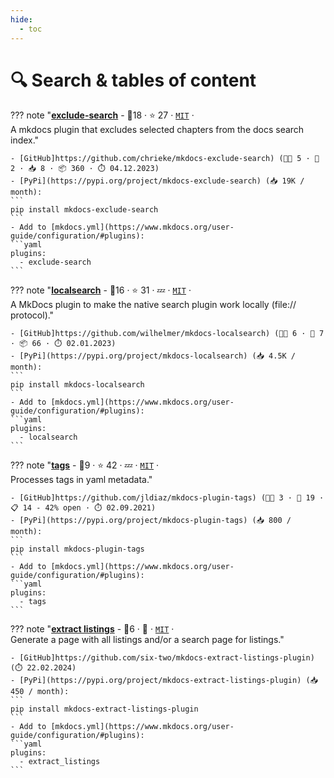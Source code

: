```yaml
---
hide:
  - toc
---
```


# 🔍 Search & tables of content


??? note "<b><a href="https://github.com/chrieke/mkdocs-exclude-search">exclude-search</a></b>  - 🥇18 ·  ⭐ 27 · <code><a href="http://bit.ly/34MBwT8">MIT</a></code> · <code><img src="https://cdn.icon-icons.com/icons2/1465/PNG/512/701electricplug_100845.png" style="display:inline;" width="13" height="13"></code><br>A mkdocs plugin that excludes selected chapters from the docs search index."

    - [GitHub]https://github.com/chrieke/mkdocs-exclude-search) (👨‍💻 5 · 🔀 2 · 📥 8 · 📦 360 · ⏱️ 04.12.2023)
    - [PyPi](https://pypi.org/project/mkdocs-exclude-search) (📥 19K / month):
	```
	pip install mkdocs-exclude-search
	```
    - Add to [mkdocs.yml](https://www.mkdocs.org/user-guide/configuration/#plugins):
    ```yaml
    plugins:
      - exclude-search
    ```

??? note "<b><a href="https://github.com/wilhelmer/mkdocs-localsearch">localsearch</a></b>  - 🥈16 ·  ⭐ 31 · 💤 · <code><a href="http://bit.ly/34MBwT8">MIT</a></code> · <code><img src="https://cdn.icon-icons.com/icons2/1465/PNG/512/701electricplug_100845.png" style="display:inline;" width="13" height="13"></code><br>A MkDocs plugin to make the native search plugin work locally (file:// protocol)."

    - [GitHub]https://github.com/wilhelmer/mkdocs-localsearch) (👨‍💻 6 · 🔀 7 · 📦 66 · ⏱️ 02.01.2023)
    - [PyPi](https://pypi.org/project/mkdocs-localsearch) (📥 4.5K / month):
	```
	pip install mkdocs-localsearch
	```
    - Add to [mkdocs.yml](https://www.mkdocs.org/user-guide/configuration/#plugins):
    ```yaml
    plugins:
      - localsearch
    ```

??? note "<b><a href="https://github.com/jldiaz/mkdocs-plugin-tags">tags</a></b>  - 🥉9 ·  ⭐ 42 · 💤 · <code><a href="http://bit.ly/34MBwT8">MIT</a></code> · <code><img src="https://cdn.icon-icons.com/icons2/1465/PNG/512/701electricplug_100845.png" style="display:inline;" width="13" height="13"></code><br>Processes tags in yaml metadata."

    - [GitHub]https://github.com/jldiaz/mkdocs-plugin-tags) (👨‍💻 3 · 🔀 19 · 📋 14 - 42% open · ⏱️ 02.09.2021)
    - [PyPi](https://pypi.org/project/mkdocs-plugin-tags) (📥 800 / month):
	```
	pip install mkdocs-plugin-tags
	```
    - Add to [mkdocs.yml](https://www.mkdocs.org/user-guide/configuration/#plugins):
    ```yaml
    plugins:
      - tags
    ```

??? note "<b><a href="https://github.com/six-two/mkdocs-extract-listings-plugin">extract listings</a></b>  - 🥉6 · 🐣 · <code><a href="http://bit.ly/34MBwT8">MIT</a></code> · <code><img src="https://cdn.icon-icons.com/icons2/1465/PNG/512/701electricplug_100845.png" style="display:inline;" width="13" height="13"></code><br>Generate a page with all listings and/or a search page for listings."

    - [GitHub]https://github.com/six-two/mkdocs-extract-listings-plugin) (⏱️ 22.02.2024)
    - [PyPi](https://pypi.org/project/mkdocs-extract-listings-plugin) (📥 450 / month):
	```
	pip install mkdocs-extract-listings-plugin
	```
    - Add to [mkdocs.yml](https://www.mkdocs.org/user-guide/configuration/#plugins):
    ```yaml
    plugins:
      - extract_listings
    ```
